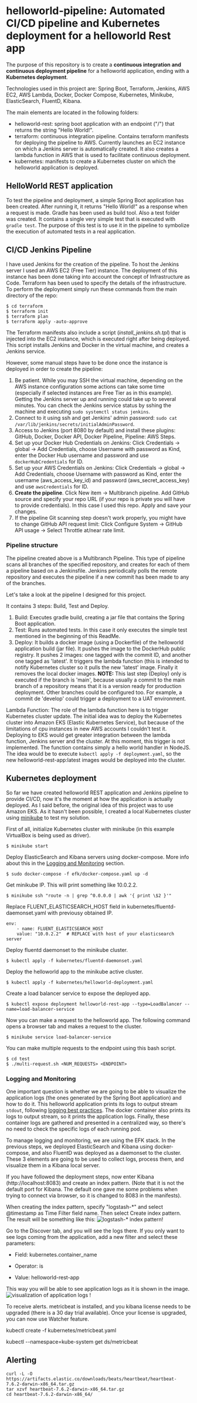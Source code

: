 # helloworld-pipeline: Automated CI/CD pipeline and Kubernetes deployment for a helloworld Rest app

The purpose of this repository is to create a **continuous integration and continuous deployment pipeline** for a helloworld application, ending with a **Kubernetes deployment**. 

Technologies used in this project are: Spring Boot, Terraform, Jenkins, AWS EC2, AWS Lambda, Docker, Docker Compose, Kubernetes, Minikube, ElasticSearch, FluentD, Kibana.

The main elements are located in the following folders:
- helloworld-rest: spring boot application with an endpoint ("/") that returns the string "Hello World!".
- terraform: continuous integration pipeline. Contains terraform manifests for deploying the pipeline to AWS. Currently launches an EC2 instance on which a Jenkins server is automatically created. It also creates a lambda function in AWS that is used to facilitate continuous deployment.
- kubernetes: manifests to create a Kubernetes cluster on which the helloworld application is deployed.

## HelloWorld REST application

To test the pipeline and deployment, a simple Spring Boot application has been created. After running it,  it returns "Hello World!" as a response when a request is made. Gradle has been used as build tool. Also a test folder was created. It contains a single very simple test that is executed with `gradle test`. The purpose of this test is to use it in the pipeline to symbolize the execution of automated tests in a real application.

## CI/CD Jenkins Pipeline

I have used Jenkins for the creation of the pipeline. To host the Jenkins server I used an AWS EC2 (Free Tier) instance. The deployment of this instance has been done taking into account the concept of Infrastructure as Code. Terraform has been used to specify the details of the infrastructure. To perform the deployment simply run these commands from the main directory of the repo:
```
$ cd terraform
$ terraform init
$ terraform plan
$ terraform apply -auto-approve
```

The Terraform manifests also include a script (_install_jenkins.sh.tpl_) that is injected into the EC2 instance, which is executed right after being deployed. This script installs Jenkins and Docker in the virtual machine, and creates a Jenkins service.

However, some manual steps have to be done once the instance is deployed in order to create the pipeline: 

1. Be patient. While you may SSH the virtual machine, depending on the AWS instance configuration some actions can take some time (especially if selected instances are Free Tier as in this example). Getting the Jenkins server up and running could take up to several minutes. You can check the Jenkins service status by sshing the machine and executing `sudo systemctl status jenkins`.
2. Connect to it using ssh and get Jenkins' admin password: `sudo cat /var/lib/jenkins/secrets/initialAdminPassword`.
3. Access to Jenkins (port 8080 by default) and install these plugins: GitHub, Docker, Docker API, Docker Pipeline, Pipeline: AWS Steps.
4. Set up your Docker Hub Credentials on Jenkins: Click Credentials -> global -> Add Credentials, choose Username with password as Kind, enter the Docker Hub username and password and use `dockerHubCredentials` for ID.
5. Set up your AWS Credentials on Jenkins: Click Credentials -> global -> Add Credentials, choose Username with password as Kind, enter the username (aws_access_key_id) and password (aws_secret_access_key) and use `awsCredentials` for ID.
6. **Create the pipeline**. Click New item -> Multibranch pipeline. Add GitHub source and specify your repo URL (if your repo is private you will have to provide credentials). In this case I used this repo. Apply and save your changes.
7. If the pipeline Git scanning step doesn't work properly, you might have to change GitHub API request limit: Click Configure System -> GitHub API usage -> Select Throttle at/near rate limit.

### Pipeline structure
The pipeline created above is a Multibranch Pipeline. This type of pipeline scans all branches of the specified repository, and creates for each of them a pipeline based on a Jenkinsfile. Jenkins periodically polls the remote repository and executes the pipeline if a new commit has been made to any of the branches.

Let's take a look at the pipeline I designed for this project.

It contains 3 steps: Build, Test and Deploy. 
1. Build: Executes gradle build, creating a jar file that contains the Spring Boot application.
2. Test: Runs automated tests. In this case it only executes the simple test mentioned in the beginning of this ReadMe.
3. Deploy: It builds a docker image (using a Dockerfile) of the helloworld application build (jar file). It pushes the image to the DockerHub public registry. It pushes 2 images: one tagged with the commit ID, and another one tagged as 'latest'. It triggers the lambda function (this is intended to notify Kubernetes cluster so it pulls the new 'latest' image. Finally it removes the local docker images. 
**NOTE:** This last step (Deploy) only is executed if the branch is 'main', because usually a commit to the main branch of a repository means that it is a version ready for production deployment. Other branches could be configured too. For example, a commit de 'develop' could trigger a deployment to a UAT environment.
  
Lambda Function: The role of the lambda function here is to trigger Kubernetes cluster update. The initial idea was to deploy the Kubernetes cluster into Amazon EKS (Elastic Kubernetes Service), but because of the limitations of cpu instances in new AWS accounts I couldn't test it. Deploying to EKS would get greater integration between the lambda function, Jenkins server and the cluster. At this moment, this trigger is not implemented. The function contains simply a hello world handler in NodeJS. The idea would be to execute `kubectl apply -f deployment.yaml`, so the new helloworld-rest-app:latest images would be deployed into the cluster.

## Kubernetes deployment

  So far we have created helloworld REST application and Jenkins pipeline to provide CI/CD, now it's the moment at how the application is actually deployed. As I said before, the original idea of this project was to use Amazon EKS. As it hasn't been possible, I created a local Kubernetes cluster using [minikube](https://minikube.sigs.k8s.io/docs/) to test my solution.

First of all, initialize Kubernetes cluster with minikube (in this example VirtualBox is being used as driver).
```
$ minikube start
```

Deploy ElasticSearch and Kibana servers using docker-compose. More info about this in the [Logging and Monitoring](logging-and-monitoring) section.
```
$ sudo docker-compose -f efk/docker-compose.yaml up -d
```

Get minikube IP. This will print something like 10.0.2.2.
```
$ minikube ssh "route -n | grep ^0.0.0.0 | awk '{ print \$2 }'"
```

Replace FLUENT_ELASTICSEARCH_HOST field in kubernetes/fluentd-daemonset.yaml with previousy obtained IP.
```
env:
	- name: FLUENT_ELASTICSEARCH_HOST
	value: "10.0.2.2"  # REPLACE with host of your elasticsearch server
```

Deploy fluentd daemonset to the minikube cluster.
```
$ kubectl apply -f kubernetes/fluentd-daemonset.yaml
```

Deploy the helloworld app to the minikube active cluster.
```
$ kubectl apply -f kubernetes/helloworld-deployment.yaml
```

Create a load balancer service to expose the deployed app.
```
$ kubectl expose deployment helloworld-rest-app --type=LoadBalancer --name=load-balancer-service
```

Now you can make a request to the helloworld app. The following command opens a browser tab and makes a request to the cluster.
```
$ minikube service load-balancer-service
```

You can make multiple requests to the endpoint using this bash script.
```
$ cd test
$ ./multi-request.sh <NUM_REQUESTS> <ENDPOINT>
```

### Logging and Monitoring

One important question is whether we are going to be able to visualize the application logs (the ones generated by the Spring Boot application) and how to do it. This helloworld application prints its logs to output stream `stdout`, following [logging best practices](https://12factor.net/logs). The docker container also prints its logs to output stream, so it prints the application logs. Finally, these container logs are gathered and presented in a centralized way, so there's no need to check the specific logs of each running pod.

To manage logging and monitoring, we are using the EFK stack. In the previous steps, we deployed  ElasticSearch and Kibana using docker-compose, and also FluentD was deployed as a daemonset to the cluster. These 3 elements are going to be used to collect logs, process them, and visualize them in a Kibana local server.

If you have followed the deployment steps, now enter Kibana (http://localhost:8083) and create an index pattern. (Note that it is not the default port for Kibana. The default one gave me some problems when trying to connect via browser, so it is changed to 8083 in the manifests).

When creating the index pattern, specify "logstash-*" and select @timestamp as Time Filter field name. Then select Create index pattern. The result will be something like this:
![logstash-* index pattern!](images/kibana_index_pattern.png)

Go to the Discover tab, and you will see the logs there. If you only want to see logs coming from the application, add a new filter and select these parameters:

- Field: kubernetes.container_name

- Operator: is

- Value: helloworld-rest-app

This way you will be able to see application logs as it is shown in the image.
![visualization of application logs !](images/kibana_app_logs.png)
  
  






To receive alerts. metricbeat is installed, and you kibana license needs to be upgraded (there is a 30 day trial available).
Once your license is upgraded, you can now use Watcher feature.


kubectl create -f kubernetes/metricbeat.yaml

kubectl --namespace=kube-system  get ds/metricbeat


## Alerting

```
curl -L -O https://artifacts.elastic.co/downloads/beats/heartbeat/heartbeat-7.6.2-darwin-x86_64.tar.gz
tar xzvf heartbeat-7.6.2-darwin-x86_64.tar.gz
cd heartbeat-7.6.2-darwin-x86_64/
```